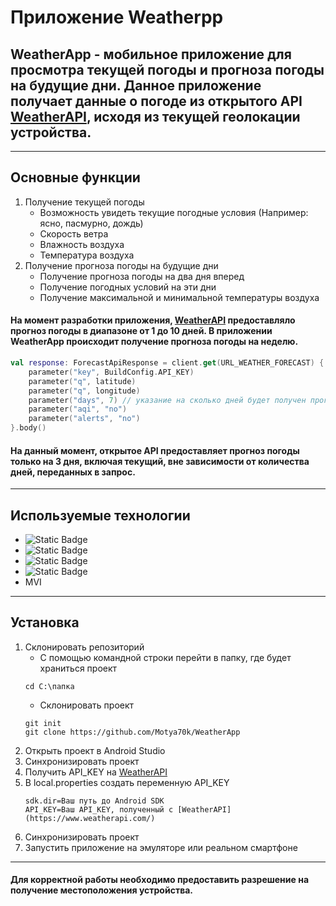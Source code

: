 # Приложение Weatherpp
## WeatherApp - мобильное приложение для просмотра текущей погоды и прогноза погоды на будущие дни. Данное приложение получает данные о погоде из открытого API [WeatherAPI](https://www.weatherapi.com/), исходя из текущей геолокации устройства.
___
## Основные функции
1. Получение текущей погоды
   + Возможность увидеть текущие погодные условия (Например: ясно, пасмурно, дождь)
   + Скорость ветра
   + Влажность воздуха
   + Температура воздуха
2. Получение прогноза погоды на будущие дни
   + Получение прогноза погоды на два дня вперед
   + Получение погодных условий на эти дни
   + Получение максимальной и минимальной температуры воздуха
#### На момент разработки приложения, [WeatherAPI](https://www.weatherapi.com/) предоставляло прогноз погоды в диапазоне от 1 до 10 дней. В приложении WeatherApp происходит получение прогноза погоды на неделю.
```kotlin
val response: ForecastApiResponse = client.get(URL_WEATHER_FORECAST) {
    parameter("key", BuildConfig.API_KEY)
    parameter("q", latitude)
    parameter("q", longitude)
    parameter("days", 7) // указание на сколько дней будет получен прогноз
    parameter("aqi", "no")
    parameter("alerts", "no")
}.body()
```
#### На данный момент, открытое API предоставляет прогноз погоды только на 3 дня, включая текущий, вне зависимости от количества дней, переданных в запрос.
___
## Используемые технологии
+ ![Static Badge](https://img.shields.io/badge/Kotlin-0095D5?style=for-the-badge&logo=kotlin&color=white)
+ ![Static Badge](https://img.shields.io/badge/-Ktor-087CFA?style=for-the-badge&logo=Ktor&logoColor=white)
+ ![Static Badge](https://img.shields.io/badge/kotlinx%20serialization-7F52FF?style=for-the-badge&logoColor=white)
+ ![Static Badge](https://img.shields.io/badge/-Jetpack%20Compose-4285F4?style=for-the-badge&logo=jetpackcompose&logoColor=white)
+ MVI
___
## Установка
1. Склонировать репозиторий
    + С помощью командной строки перейти в папку, где будет храниться проект
   ```
   cd C:\папка
   ```
   + Склонировать проект
   ```
   git init
   git clone https://github.com/Motya70k/WeatherApp
   ```
2. Открыть проект в Android Studio
3. Синхронизировать проект
4. Получить API_KEY на [WeatherAPI](https://www.weatherapi.com/)
5. В local.properties создать переменную API_KEY
   ```
   sdk.dir=Ваш путь до Android SDK
   API_KEY=Ваш API_KEY, полученный с [WeatherAPI](https://www.weatherapi.com/)
   ```
6. Синхронизировать проект
7. Запустить приложение на эмуляторе или реальном смартфоне
___
#### Для корректной работы необходимо предоставить разрешение на получение местоположения устройства.

